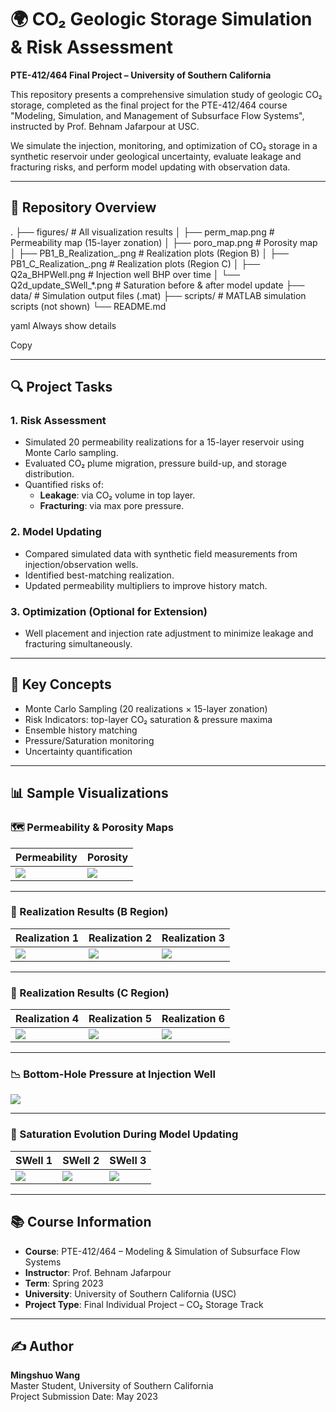 # 🌍 CO₂ Geologic Storage Simulation & Risk Assessment  
**PTE-412/464 Final Project – University of Southern California**

This repository presents a comprehensive simulation study of geologic CO₂ storage, completed as the final project for the PTE-412/464 course "Modeling, Simulation, and Management of Subsurface Flow Systems", instructed by Prof. Behnam Jafarpour at USC.

We simulate the injection, monitoring, and optimization of CO₂ storage in a synthetic reservoir under geological uncertainty, evaluate leakage and fracturing risks, and perform model updating with observation data.

---

## 📁 Repository Overview

.
├── figures/ # All visualization results
│ ├── perm_map.png # Permeability map (15-layer zonation)
│ ├── poro_map.png # Porosity map
│ ├── PB1_B_Realization_.png # Realization plots (Region B)
│ ├── PB1_C_Realization_.png # Realization plots (Region C)
│ ├── Q2a_BHPWell.png # Injection well BHP over time
│ └── Q2d_update_SWell_*.png # Saturation before & after model update
├── data/ # Simulation output files (.mat)
├── scripts/ # MATLAB simulation scripts (not shown)
└── README.md

yaml
Always show details

Copy

---

## 🔍 Project Tasks

### 1. Risk Assessment
- Simulated 20 permeability realizations for a 15-layer reservoir using Monte Carlo sampling.
- Evaluated CO₂ plume migration, pressure build-up, and storage distribution.
- Quantified risks of:
  - **Leakage**: via CO₂ volume in top layer.
  - **Fracturing**: via max pore pressure.

### 2. Model Updating
- Compared simulated data with synthetic field measurements from injection/observation wells.
- Identified best-matching realization.
- Updated permeability multipliers to improve history match.

### 3. Optimization (Optional for Extension)
- Well placement and injection rate adjustment to minimize leakage and fracturing simultaneously.

---

## 🧠 Key Concepts
- Monte Carlo Sampling (20 realizations × 15-layer zonation)
- Risk Indicators: top-layer CO₂ saturation & pressure maxima
- Ensemble history matching
- Pressure/Saturation monitoring
- Uncertainty quantification

---

## 📊 Sample Visualizations

### 🗺️ Permeability & Porosity Maps
| Permeability | Porosity |
|--------------|----------|
| ![](figures/perm_map.png) | ![](figures/poro_map.png) |

---

### 🔁 Realization Results (B Region)
| Realization 1 | Realization 2 | Realization 3 |
|---------------|---------------|---------------|
| ![](figures/PB1_B_Realization_1.png) | ![](figures/PB1_B_Realization_2.png) | ![](figures/PB1_B_Realization_3.png) |

---

### 🔄 Realization Results (C Region)
| Realization 4 | Realization 5 | Realization 6 |
|---------------|---------------|---------------|
| ![](figures/PB1_C_Realization_4.png) | ![](figures/PB1_C_Realization_5.png) | ![](figures/PB1_C_Realization_6.png) |

---

### 📉 Bottom-Hole Pressure at Injection Well
![](figures/Q2a_BHPWell.png)

---

### 🔁 Saturation Evolution During Model Updating
| SWell 1 | SWell 2 | SWell 3 |
|---------|---------|---------|
| ![](figures/Q2d_update_SWell_1.png) | ![](figures/Q2d_update_SWell_2.png) | ![](figures/Q2d_update_SWell_3.png) |

---

## 📚 Course Information
- **Course**: PTE-412/464 – Modeling & Simulation of Subsurface Flow Systems  
- **Instructor**: Prof. Behnam Jafarpour  
- **Term**: Spring 2023  
- **University**: University of Southern California (USC)  
- **Project Type**: Final Individual Project – CO₂ Storage Track  

---

## ✍️ Author

**Mingshuo Wang**  
Master Student, University of Southern California  
Project Submission Date: May 2023
